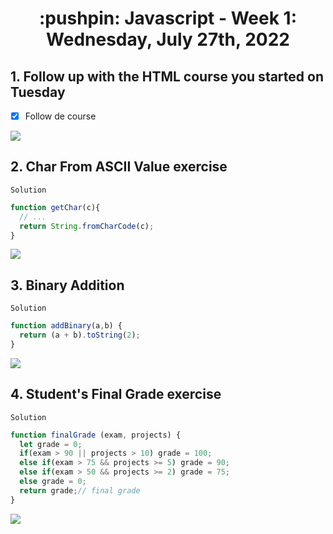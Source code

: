 <h1 align="center">:pushpin: Javascript - Week 1: Wednesday, July 27th, 2022</h1>

<h2>1. Follow up with the HTML course you started on Tuesday</h2>

- [x] Follow de course

<img src="https://i.ibb.co/1X6sS5z/imagen-2022-08-01-153757999.png">

<h2>2. Char From ASCII Value exercise</h2>

`Solution`
```javascript
function getChar(c){
  // ...
  return String.fromCharCode(c);
}
```
<img src="https://i.ibb.co/6gGQRsD/imagen-2022-08-01-161710703.png">

<h2>3. Binary Addition</h2>

`Solution`

```javascript
function addBinary(a,b) {
  return (a + b).toString(2); 
}
```
<img src="https://i.ibb.co/bRrVLkj/imagen-2022-08-01-162740570.png">

<h2>4. Student's Final Grade exercise</h2>

`Solution`

```javascript
function finalGrade (exam, projects) {
  let grade = 0;
  if(exam > 90 || projects > 10) grade = 100;
  else if(exam > 75 && projects >= 5) grade = 90;
  else if(exam > 50 && projects >= 2) grade = 75;
  else grade = 0;
  return grade;// final grade
}
```
<img src="https://i.ibb.co/M857xKp/imagen-2022-08-01-164056496.png">
